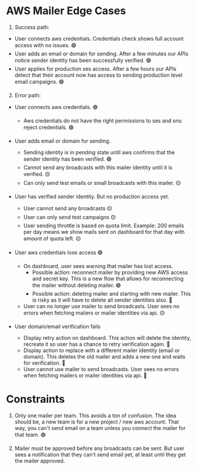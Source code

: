 # AWS Mailer Edge Cases

1. Success path:

- User connects aws credentials. Credentials check shows full account access with no issues. 🟢
- User adds an email or domain for sending. After a few minutes our APIs notice sender identity has been successfully verified. 🟢
- User applies for production ses access. After a few hours our APIs detect that their account now has access to sending production level email campaigns. 🟢

2. Error path:

- User connects aws credentials. 🟢
    - Aws credentials do not have the right permissions to ses and sns: reject credentials. 🟢

- User adds email or domain for sending.
    - Sending identity is in pending state until aws confirms that the sender identity has been verified. 🟢
    - Cannot send any broadcasts with this mailer identity until it is verified. 🟡
    - Can only send test emails or small broadcasts with this mailer. 🟡

- User has verified sender identity. But no production access yet.
    - User cannot send any broadcasts 🟡
    - User can only send test campaigns 🟡
    - User sending throttle is based on quota limit. Example: 200 emails per day means we show mails sent on dashboard for that day with amount of quota left. 🟡

- User aws credentials lose access 🟢
    - On dashboard, user sees warning that mailer has lost access.
        - Possible action: reconnect mailer by providing new AWS access and secret key. This is a new flow that allows for reconnecting the mailer without deleting mailer. 🟢
        - Possible action: deleting mailer and starting with new mailer. This is risky as it will have to delete all sender identities also. 🔴
    - User can no longer use mailer to send broadcasts. User sees no errors when fetching mailers or mailer identities via api. 🟡

- User domain/email verification fails
    - Display retry action on dashboard. This action will delete the identity, recreate it so user has a chance to retry verification again. 🔴
    - Display action to replace with a different mailer identity (email or domain). This deletes the old mailer and adds a new one and waits for verification. 🔴
    - User cannot use mailer to send broadcasts. User sees no errors when fetching mailers or mailer identities via api. 🔴

# Constraints

1. Only one mailer per team. This avoids a ton of confusion. The idea should be, a new team is for a new project / new aws account. That way, you can't send email on a team unless you connect the mailer for that team.  🟢

2. Mailer must be approved before any broadcasts can be sent. But user sees a notification that they can't send email yet, at least until they get the mailer approved. 
